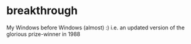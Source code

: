# breakthrough
My Windows before Windows (almost) :) i.e. an updated version of the glorious prize-winner in 1988
